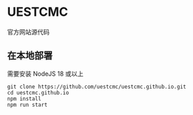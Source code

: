 # UESTCMC

官方网站源代码

## 在本地部署

需要安装 NodeJS 18 或以上

```
git clone https://github.com/uestcmc/uestcmc.github.io.git
cd uestcmc.github.io
npm install
npm run start
```
